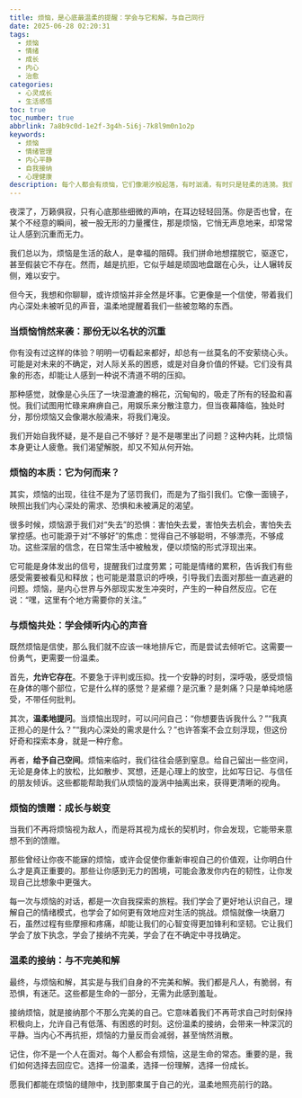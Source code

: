 ```yaml
---
title: 烦恼，是心底最温柔的提醒：学会与它和解，与自己同行
date: 2025-06-28 02:20:31
tags:
  - 烦恼
  - 情绪
  - 成长
  - 内心
  - 治愈
categories:
  - 心灵成长
  - 生活感悟
toc: true
toc_number: true
abbrlink: 7a8b9c0d-1e2f-3g4h-5i6j-7k8l9m0n1o2p
keywords:
  - 烦恼
  - 情绪管理
  - 内心平静
  - 自我接纳
  - 心理健康
description: 每个人都会有烦恼，它们像潮汐般起落，有时汹涌，有时只是轻柔的涟漪。我们常常试图逃避、抗拒，却发现它们如影随形。这篇文章，想与你一同探索烦恼的深层含义，学会倾听它带来的信息，温柔地与它共处，最终将那些看似沉重的负担，转化为滋养我们成长的力量。
---
```


夜深了，万籁俱寂，只有心底那些细微的声响，在耳边轻轻回荡。你是否也曾，在某个不经意的瞬间，被一股无形的力量攫住，那是烦恼，它悄无声息地来，却常常让人感到沉重而无力。

我们总以为，烦恼是生活的敌人，是幸福的阻碍。我们拼命地想摆脱它，驱逐它，甚至假装它不存在。然而，越是抗拒，它似乎越是顽固地盘踞在心头，让人辗转反侧，难以安宁。

但今天，我想和你聊聊，或许烦恼并非全然是坏事。它更像是一个信使，带着我们内心深处未被听见的声音，温柔地提醒着我们一些被忽略的东西。

### 当烦恼悄然来袭：那份无以名状的沉重

你有没有过这样的体验？明明一切看起来都好，却总有一丝莫名的不安萦绕心头。可能是对未来的不确定，对人际关系的困惑，或是对自身价值的怀疑。它们没有具象的形态，却能让人感到一种说不清道不明的压抑。

那种感觉，就像是心头压了一块湿漉漉的棉花，沉甸甸的，吸走了所有的轻盈和喜悦。我们试图用忙碌来麻痹自己，用娱乐来分散注意力，但当夜幕降临，独处时分，那份烦恼又会像潮水般涌来，将我们淹没。

我们开始自我怀疑，是不是自己不够好？是不是哪里出了问题？这种内耗，比烦恼本身更让人疲惫。我们渴望解脱，却又不知从何开始。

### 烦恼的本质：它为何而来？

其实，烦恼的出现，往往不是为了惩罚我们，而是为了指引我们。它像一面镜子，映照出我们内心深处的需求、恐惧和未被满足的渴望。

很多时候，烦恼源于我们对“失去”的恐惧：害怕失去爱，害怕失去机会，害怕失去掌控感。也可能源于对“不够好”的焦虑：觉得自己不够聪明，不够漂亮，不够成功。这些深层的信念，在日常生活中被触发，便以烦恼的形式浮现出来。

它可能是身体发出的信号，提醒我们过度劳累；可能是情绪的累积，告诉我们有些感受需要被看见和释放；也可能是潜意识的呼唤，引导我们去面对那些一直逃避的问题。烦恼，是内心世界与外部现实发生冲突时，产生的一种自然反应。它在说：“嘿，这里有个地方需要你的关注。”

### 与烦恼共处：学会倾听内心的声音

既然烦恼是信使，那么我们就不应该一味地排斥它，而是尝试去倾听它。这需要一份勇气，更需要一份温柔。

首先，**允许它存在**。不要急于评判或压抑。找一个安静的时刻，深呼吸，感受烦恼在身体的哪个部位，它是什么样的感觉？是紧绷？是沉重？是刺痛？只是单纯地感受，不带任何批判。

其次，**温柔地提问**。当烦恼出现时，可以问问自己：“你想要告诉我什么？”“我真正担心的是什么？”“我内心深处的需求是什么？”也许答案不会立刻浮现，但这份好奇和探索本身，就是一种疗愈。

再者，**给予自己空间**。烦恼来临时，我们往往会感到窒息。给自己留出一些空间，无论是身体上的放松，比如散步、冥想，还是心理上的放空，比如写日记、与信任的朋友倾诉。这些都能帮助我们从烦恼的漩涡中抽离出来，获得更清晰的视角。

### 烦恼的馈赠：成长与蜕变

当我们不再将烦恼视为敌人，而是将其视为成长的契机时，你会发现，它能带来意想不到的馈赠。

那些曾经让你夜不能寐的烦恼，或许会促使你重新审视自己的价值观，让你明白什么才是真正重要的。那些让你感到无力的困境，可能会激发你内在的韧性，让你发现自己比想象中更强大。

每一次与烦恼的对话，都是一次自我探索的旅程。我们学会了更好地认识自己，理解自己的情绪模式，也学会了如何更有效地应对生活的挑战。烦恼就像一块磨刀石，虽然过程有些摩擦和疼痛，却能让我们的心智变得更加锋利和坚韧。它让我们学会了放下执念，学会了接纳不完美，学会了在不确定中寻找确定。

### 温柔的接纳：与不完美和解

最终，与烦恼和解，其实是与我们自身的不完美和解。我们都是凡人，有脆弱，有恐惧，有迷茫。这些都是生命的一部分，无需为此感到羞耻。

接纳烦恼，就是接纳那个不那么完美的自己。它意味着我们不再苛求自己时刻保持积极向上，允许自己有低落、有困惑的时刻。这份温柔的接纳，会带来一种深沉的平静。当内心不再抗拒，烦恼的力量反而会减弱，甚至悄然消散。

记住，你不是一个人在面对。每个人都会有烦恼，这是生命的常态。重要的是，我们如何选择去回应它。选择一份温柔，选择一份理解，选择一份成长。

愿我们都能在烦恼的缝隙中，找到那束属于自己的光，温柔地照亮前行的路。